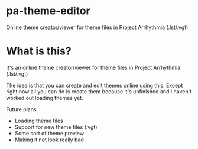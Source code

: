 # pa-theme-editor
Online theme creator/viewer for theme files in Project Arrhythmia (.lst/.vgt)
# What is this?
It's an online theme creator/viewer for theme files in Project Arrhythmia (.lst/.vgt)

The idea is that you can create and edit themes online using this. Except right now all you can do is create them because it's unfinished and I haven't worked out loading themes yet. 

Future plans:
- Loading theme files
- Support for new theme files (.vgt)
- Some sort of theme preview
- Making it not look really bad

